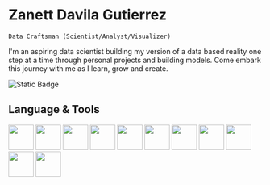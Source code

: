 
# Zanett Davila Gutierrez

`Data Craftsman (Scientist/Analyst/Visualizer)`

I'm an aspiring data scientist building my version of a data based reality one step at a time through personal projects and building models. Come embark this journey with me as I learn, grow and create.

![Static Badge](https://img.shields.io/badge/B.S.%20Student%20-%20Data%20Science%20-%20red)


## Language & Tools
<img src="https://cdn.jsdelivr.net/gh/devicons/devicon@latest/icons/python/python-original-wordmark.svg" 
     width="50" 
     height="50" /> <img src="https://cdn.jsdelivr.net/gh/devicons/devicon@latest/icons/pandas/pandas-original.svg" 
     width="50"
     height="50"/> <img src="https://cdn.jsdelivr.net/gh/devicons/devicon@latest/icons/matplotlib/matplotlib-original.svg"
     height="50"
     width="50"/> <img src="https://cdn.jsdelivr.net/gh/devicons/devicon@latest/icons/numpy/numpy-original.svg"
     height="50"
     width="50"/> <img src="https://cdn.jsdelivr.net/gh/devicons/devicon@latest/icons/scikitlearn/scikitlearn-original.svg" 
     height="50"
     width="50"/> <img src="https://cdn.jsdelivr.net/gh/devicons/devicon@latest/icons/plotly/plotly-original-wordmark.svg" 
     height="50"
     width="50"/> <img src="https://cdn.jsdelivr.net/gh/devicons/devicon@latest/icons/c/c-original.svg" 
     height="50"
     width="50"/> <img src="https://cdn.jsdelivr.net/gh/devicons/devicon@latest/icons/java/java-original.svg"
     height="50"
     width="50"/> <img src="https://cdn.jsdelivr.net/gh/devicons/devicon@latest/icons/azuresqldatabase/azuresqldatabase-original.svg"
     height="50"
     width="50"/> <img src="https://cdn.jsdelivr.net/gh/devicons/devicon@latest/icons/r/r-original.svg" 
     height="50"
     width="50"/> <img src="https://cdn.jsdelivr.net/gh/devicons/devicon@latest/icons/figma/figma-original.svg"
     height="50"
     width="50"/>
          
          
     
          
          
          
          
          
          
          
          
          
